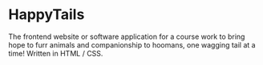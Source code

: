 # HappyTails
The frontend website or software application for a course work to bring hope to furr animals and companionship to hoomans, one wagging tail at a time! Written in HTML / CSS.
